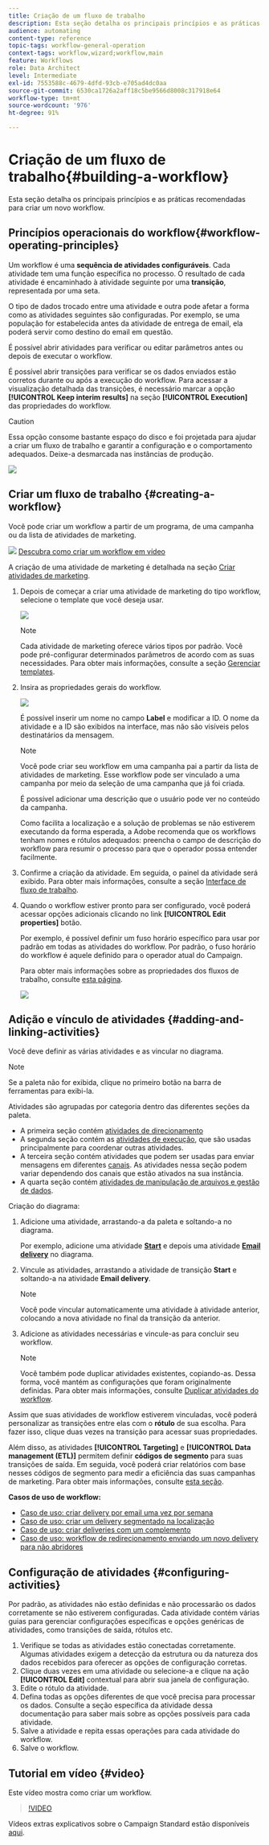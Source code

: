 ```yaml
---
title: Criação de um fluxo de trabalho
description: Esta seção detalha os principais princípios e as práticas recomendadas para criar um novo workflow.
audience: automating
content-type: reference
topic-tags: workflow-general-operation
context-tags: workflow,wizard;workflow,main
feature: Workflows
role: Data Architect
level: Intermediate
exl-id: 7553588c-4679-4dfd-93cb-e705ad4dc0aa
source-git-commit: 6530ca1726a2aff18c5be9566d8008c317918e64
workflow-type: tm+mt
source-wordcount: '976'
ht-degree: 91%

---
```


# Criação de um fluxo de trabalho{#building-a-workflow}

Esta seção detalha os principais princípios e as práticas recomendadas para criar um novo workflow.

## Princípios operacionais do workflow{#workflow-operating-principles}

Um workflow é uma **sequência de atividades configuráveis**. Cada atividade tem uma função específica no processo. O resultado de cada atividade é encaminhado à atividade seguinte por uma **transição**, representada por uma seta.

O tipo de dados trocado entre uma atividade e outra pode afetar a forma como as atividades seguintes são configuradas. Por exemplo, se uma população for estabelecida antes da atividade de entrega de email, ela poderá servir como destino do email em questão.

É possível abrir atividades para verificar ou editar parâmetros antes ou depois de executar o workflow.

É possível abrir transições para verificar se os dados enviados estão corretos durante ou após a execução do workflow. Para acessar a visualização detalhada das transições, é necessário marcar a opção **[!UICONTROL Keep interim results]** na seção **[!UICONTROL Execution]** das propriedades do workflow.

>[!CAUTION]
>
>Essa opção consome bastante espaço do disco e foi projetada para ajudar a criar um fluxo de trabalho e garantir a configuração e o comportamento adequados. Deixe-a desmarcada nas instâncias de produção.

![](assets/workflow_overview.png)

## Criar um fluxo de trabalho {#creating-a-workflow}

Você pode criar um workflow a partir de um programa, de uma campanha ou da lista de atividades de marketing.

![](assets/do-not-localize/how-to-video.png) [Descubra como criar um workflow em vídeo](#video)

A criação de uma atividade de marketing é detalhada na seção [Criar atividades de marketing](../../start/using/marketing-activities.md#creating-a-marketing-activity).

1. Depois de começar a criar uma atividade de marketing do tipo workflow, selecione o template que você deseja usar.

   ![](assets/workflow_creation_1.png)

   >[!NOTE]
   >
   >Cada atividade de marketing oferece vários tipos por padrão. Você pode pré-configurar determinados parâmetros de acordo com as suas necessidades. Para obter mais informações, consulte a seção [Gerenciar templates](../../start/using/marketing-activity-templates.md).

1. Insira as propriedades gerais do workflow.

   ![](assets/workflow_creation_2.png)

   É possível inserir um nome no campo **Label** e modificar a ID. O nome da atividade e a ID são exibidos na interface, mas não são visíveis pelos destinatários da mensagem.

   >[!NOTE]
   >
   >Você pode criar seu workflow em uma campanha pai a partir da lista de atividades de marketing. Esse workflow pode ser vinculado a uma campanha por meio da seleção de uma campanha que já foi criada.

   É possível adicionar uma descrição que o usuário pode ver no conteúdo da campanha.

   Como facilita a localização e a solução de problemas se não estiverem executando da forma esperada, a Adobe recomenda que os workflows tenham nomes e rótulos adequados: preencha o campo de descrição do workflow para resumir o processo para que o operador possa entender facilmente.

1. Confirme a criação da atividade. Em seguida, o painel da atividade será exibido. Para obter mais informações, consulte a seção [Interface de fluxo de trabalho](../../automating/using/workflow-interface.md).

1. Quando o workflow estiver pronto para ser configurado, você poderá acessar opções adicionais clicando no link **[!UICONTROL Edit properties]** botão.

   Por exemplo, é possível definir um fuso horário específico para usar por padrão em todas as atividades do workflow. Por padrão, o fuso horário do workflow é aquele definido para o operador atual do Campaign.

   Para obter mais informações sobre as propriedades dos fluxos de trabalho, consulte [esta página](../../automating/using/managing-execution-options.md).

   ![](assets/workflow_properties.png)

## Adição e vínculo de atividades {#adding-and-linking-activities}

Você deve definir as várias atividades e as vincular no diagrama.

>[!NOTE]
>
>Se a paleta não for exibida, clique no primeiro botão na barra de ferramentas para exibi-la.

Atividades são agrupadas por categoria dentro das diferentes seções da paleta.

* A primeira seção contém [atividades de direcionamento](../../automating/using/about-targeting-activities.md)
* A segunda seção contém as [atividades de execução](../../automating/using/about-execution-activities.md), que são usadas principalmente para coordenar outras atividades.
* A terceira seção contém atividades que podem ser usadas para enviar mensagens em diferentes [canais](../../automating/using/about-channel-activities.md). As atividades nessa seção podem variar dependendo dos canais que estão ativados na sua instância.
* A quarta seção contém [atividades de manipulação de arquivos e gestão de dados](../../automating/using/about-data-management-activities.md).

Criação do diagrama:

1. Adicione uma atividade, arrastando-a da paleta e soltando-a no diagrama.

   Por exemplo, adicione uma atividade **[Start](../../automating/using/start-and-end.md)** e depois uma atividade **[Email delivery](../../automating/using/email-delivery.md)** no diagrama.

1. Vincule as atividades, arrastando a atividade de transição **Start** e soltando-a na atividade **Email delivery**.

   >[!NOTE]
   >
   >Você pode vincular automaticamente uma atividade à atividade anterior, colocando a nova atividade no final da transição da anterior.

1. Adicione as atividades necessárias e vincule-as para concluir seu workflow.

   >[!NOTE]
   >
   >Você também pode duplicar atividades existentes, copiando-as. Dessa forma, você mantém as configurações que foram originalmente definidas. Para obter mais informações, consulte [Duplicar atividades do workflow](../../automating/using/workflow-interface.md#duplicating-workflow-activities).

Assim que suas atividades de workflow estiverem vinculadas, você poderá personalizar as transições entre elas com o **rótulo** de sua escolha. Para fazer isso, clique duas vezes na transição para acessar suas propriedades.

Além disso, as atividades **[!UICONTROL Targeting]** e **[!UICONTROL Data management (ETL)]** permitem definir **códigos de segmento** para suas transições de saída. Em seguida, você poderá criar relatórios com base nesses códigos de segmento para medir a eficiência das suas campanhas de marketing. Para obter mais informações, consulte [esta seção](../../reporting/using/creating-a-report-workflow-segment.md).

**Casos de uso de workflow:**

* [Caso de uso: criar delivery por email uma vez por semana](../../automating/using/workflow-weekly-offer.md)
* [Caso de uso: criar um delivery segmentado na localização](../../automating/using/workflow-segmentation-location.md)
* [Caso de uso: criar deliveries com um complemento](../../automating/using/workflow-created-query-with-complement.md)
* [Caso de uso: workflow de redirecionamento enviando um novo delivery para não abridores](../../automating/using/workflow-cross-channel-retargeting.md)

## Configuração de atividades {#configuring-activities}

Por padrão, as atividades não estão definidas e não processarão os dados corretamente se não estiverem configuradas. Cada atividade contém várias guias para gerenciar configurações específicas e opções genéricas de atividades, como transições de saída, rótulos etc.

1. Verifique se todas as atividades estão conectadas corretamente. Algumas atividades exigem a detecção da estrutura ou da natureza dos dados recebidos para oferecer as opções de configuração corretas.
1. Clique duas vezes em uma atividade ou selecione-a e clique na ação **[!UICONTROL Edit]** contextual para abrir sua janela de configuração.
1. Edite o rótulo da atividade.
1. Defina todas as opções diferentes de que você precisa para processar os dados. Consulte a seção específica da atividade dessa documentação para saber mais sobre as opções possíveis para cada atividade.
1. Salve a atividade e repita essas operações para cada atividade do workflow.
1. Salve o workflow.

## Tutorial em vídeo {#video}

Este vídeo mostra como criar um workflow.

>[!VIDEO](https://video.tv.adobe.com/v/23937?quality=12)

Vídeos extras explicativos sobre o Campaign Standard estão disponíveis [aqui](https://experienceleague.adobe.com/docs/campaign-standard-learn/tutorials/overview.html?lang=pt-BR).
